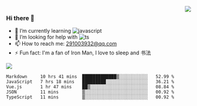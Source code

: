 <img align='right' src='https://github-readme-stats.vercel.app/api?username=niaogege&show_icons=true&theme=radical'/>

### Hi there 👋

- 🌱 I’m currently learning ![javascript](https://img.shields.io/badge/javacript-learn-orange)
- 🤔 I’m looking for help with ![ts](https://img.shields.io/badge/ts-learn-yellow)
- 📫 How to reach me: 291003932@qq.com
- ⚡ Fun fact:  I'm a fan of Iron Man, I love to sleep and 书法

![](https://github-readme-stats.vercel.app/api/top-langs/?username=niaogege&layout=compact)

<!--START_SECTION:waka-->
```text
Markdown     10 hrs 41 mins  █████████████▒░░░░░░░░░░░   52.99 % 
JavaScript   7 hrs 18 mins   █████████░░░░░░░░░░░░░░░░   36.21 % 
Vue.js       1 hr 47 mins    ██▒░░░░░░░░░░░░░░░░░░░░░░   08.84 % 
JSON         11 mins         ▒░░░░░░░░░░░░░░░░░░░░░░░░   00.92 % 
TypeScript   11 mins         ▒░░░░░░░░░░░░░░░░░░░░░░░░   00.92 % 
```
<!--END_SECTION:waka-->
